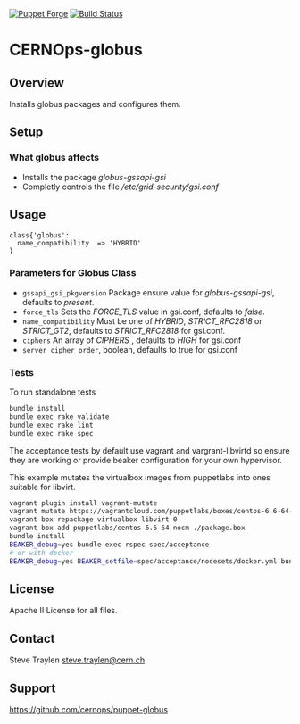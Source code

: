 [![Puppet Forge](http://img.shields.io/puppetforge/v/CERNOps/globus.svg)](https://forge.puppetlabs.com/CERNOps/globus)
[![Build Status](https://travis-ci.org/cernops/puppet-globus.svg?branch=master)](https://travis-ci.org/cernops/puppet-globus)
# CERNOps-globus

## Overview

Installs globus packages and configures them.

## Setup

### What globus affects

* Installs the package *globus-gssapi-gsi*
* Completly controls the file */etc/grid-security/gsi.conf*


## Usage

```puppet
class{'globus':
  name_compatibility  => 'HYBRID'
}
```

### Parameters for Globus Class
* `gssapi_gsi_pkgversion` Package ensure value for *globus-gssapi-gsi*, defaults to *present*.
* `force_tls` Sets the *FORCE_TLS* value in gsi.conf, defaults to *false*.
* `name_compatibility` Must be one of *HYBRID*, *STRICT_RFC2818* or *STRICT_GT2*, defaults to *STRICT_RFC2818* for gsi.conf.
* `ciphers` An array of *CIPHERS* , defaults to *HIGH* for gsi.conf
* `server_cipher_order`, boolean, defaults to true for gsi.conf

### Tests
To run standalone tests

```bash
bundle install
bundle exec rake validate
bundle exec rake lint
bundle exec rake spec
```

The acceptance tests by default use vagrant
and vargrant-libvirtd so ensure they are working
or provide beaker configuration for your own
hypervisor.

This example mutates the virtualbox images from
puppetlabs into ones suitable for libvirt.

```bash
vagrant plugin install vagrant-mutate
vagrant mutate https://vagrantcloud.com/puppetlabs/boxes/centos-6.6-64-nocm/versions/1.0.1/providers/virtualbox.box libvirt
vagrant box repackage virtualbox libvirt 0
vagrant box add puppetlabs/centos-6.6-64-nocm ./package.box
bundle install
BEAKER_debug=yes bundle exec rspec spec/acceptance
# or with docker
BEAKER_debug=yes BEAKER_setfile=spec/acceptance/nodesets/docker.yml bundle exec rspec spec/acceptance
```


## License
Apache II License for all files. 

## Contact
Steve Traylen <steve.traylen@cern.ch>

## Support
https://github.com/cernops/puppet-globus

